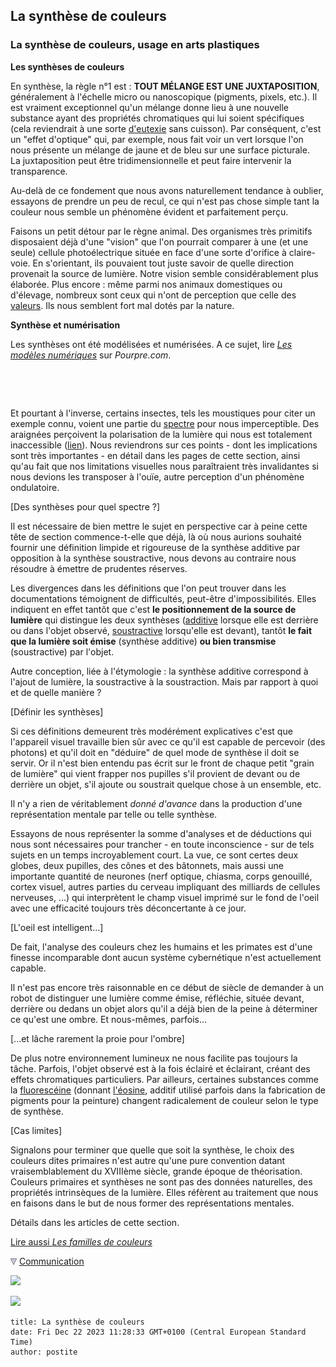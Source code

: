 ## La synthèse de couleurs
### La synthèse de couleurs, usage en arts plastiques
 **Les synthèses de couleurs**

En synthèse, la règle n°1 est : **TOUT MÉLANGE EST UNE JUXTAPOSITION**, généralement à l'échelle micro ou nanoscopique (pigments, pixels, etc.). Il est vraiment exceptionnel qu'un mélange donne lieu à une nouvelle substance ayant des propriétés chromatiques qui lui soient spécifiques (cela reviendrait à une sorte [d'eutexie](eutexie.html) sans cuisson). Par conséquent, c'est un "effet d'optique" qui, par exemple, nous fait voir un vert lorsque l'on nous présente un mélange de jaune et de bleu sur une surface picturale.  
La juxtaposition peut être tridimensionnelle et peut faire intervenir la transparence.

Au-delà de ce fondement que nous avons naturellement tendance à oublier, essayons de prendre un peu de recul, ce qui n'est pas chose simple tant la couleur nous semble un phénomène évident et parfaitement perçu.

Faisons un petit détour par le règne animal. Des organismes très primitifs disposaient déjà d'une "vision" que l'on pourrait comparer à une (et une seule) cellule photoélectrique située en face d'une sorte d'orifice à claire-voie. En s'orientant, ils pouvaient tout juste savoir de quelle direction provenait la source de lumière. Notre vision semble considérablement plus élaborée. Plus encore : même parmi nos animaux domestiques ou d'élevage, nombreux sont ceux qui n'ont de perception que celle des [valeurs](valeur.html). Ils nous semblent fort mal dotés par la nature.

**Synthèse et numérisation**

Les synthèses ont été modélisées et numérisées. A ce sujet, lire _[Les modèles numériques](http://www.pourpre.com/modeles/rvb.php)_ sur _Pourpre.com_.

 

 

Et pourtant à l'inverse, certains insectes, tels les moustiques pour citer un exemple connu, voient une partie du [spectre](pigments.html#spectre) pour nous imperceptible. Des araignées perçoivent la polarisation de la lumière qui nous est totalement inaccessible ([lien](chap06polaris.html#araignee)). Nous reviendrons sur ces points - dont les implications sont très importantes - en détail dans les pages de cette section, ainsi qu'au fait que nos limitations visuelles nous paraîtraient très invalidantes si nous devions les transposer à l'ouïe, autre perception d'un phénomène ondulatoire.

\[Des synthèses pour quel spectre ?\]

Il est nécessaire de bien mettre le sujet en perspective car à peine cette tête de section commence-t-elle que déjà, là où nous aurions souhaité fournir une définition limpide et rigoureuse de la synthèse additive par opposition à la synthèse soustractive, nous devons au contraire nous résoudre à émettre de prudentes réserves.

Les divergences dans les définitions que l'on peut trouver dans les documentations témoignent de difficultés, peut-être d'impossibilités. Elles indiquent en effet tantôt que c'est **le positionnement de la source de lumière** qui distingue les deux synthèses ([additive](syntheseadditive.html) lorsque elle est derrière ou dans l'objet observé, [soustractive](synthesesoustractive.html) lorsqu'elle est devant), tantôt **le fait que la lumière soit émise** (synthèse additive) **ou bien transmise** (soustractive) par l'objet.

Autre conception, liée à l'étymologie : la synthèse additive correspond à l'ajout de lumière, la soustractive à la soustraction. Mais par rapport à quoi et de quelle manière ?

\[Définir les synthèses\]

Si ces définitions demeurent très modérément explicatives c'est que l'appareil visuel travaille bien sûr avec ce qu'il est capable de percevoir (des photons) et qu'il doit en "déduire" de quel mode de synthèse il doit se servir. Or il n'est bien entendu pas écrit sur le front de chaque petit "grain de lumière" qui vient frapper nos pupilles s'il provient de devant ou de derrière un objet, s'il ajoute ou soustrait quelque chose à un ensemble, etc.

Il n'y a rien de véritablement _donné d'avance_ dans la production d'une représentation mentale par telle ou telle synthèse.

Essayons de nous représenter la somme d'analyses et de déductions qui nous sont nécessaires pour trancher - en toute inconscience - sur de tels sujets en un temps incroyablement court. La vue, ce sont certes deux globes, deux pupilles, des cônes et des bâtonnets, mais aussi une importante quantité de neurones (nerf optique, chiasma, corps genouillé, cortex visuel, autres parties du cerveau impliquant des milliards de cellules nerveuses, ...) qui interprètent le champ visuel imprimé sur le fond de l'oeil avec une efficacité toujours très déconcertante à ce jour.

\[L'oeil est intelligent...\]

De fait, l'analyse des couleurs chez les humains et les primates est d'une finesse incomparable dont aucun système cybernétique n'est actuellement capable.

Il n'est pas encore très raisonnable en ce début de siècle de demander à un robot de distinguer une lumière comme émise, réfléchie, située devant, derrière ou dedans un objet alors qu'il a déjà bien de la peine à déterminer ce qu'est une ombre. Et nous-mêmes, parfois...

\[...et lâche rarement la proie pour l'ombre\]

De plus notre environnement lumineux ne nous facilite pas toujours la tâche. Parfois, l'objet observé est à la fois éclairé et éclairant, créant des effets chromatiques particuliers. Par ailleurs, certaines substances comme la [fluorescéine](fluoresceine.html) (donnant [l'éosine](eosine.html), additif utilisé parfois dans la fabrication de pigments pour la peinture) changent radicalement de couleur selon le type de synthèse.

\[Cas limites\]

Signalons pour terminer que quelle que soit la synthèse, le choix des couleurs dites primaires n'est autre qu'une pure convention datant vraisemblablement du XVIIIème siècle, grande époque de théorisation. Couleurs primaires et synthèses ne sont pas des données naturelles, des propriétés intrinsèques de la lumière. Elles réfèrent au traitement que nous en faisons dans le but de nous former des représentations mentales.

Détails dans les articles de cette section.

[Lire aussi _Les familles de couleurs_](famillesdecouleurs.html)



![](images/flechebas.gif) [Communication](http://www.artrealite.com/annonceurs.htm) 

[![](https://cbonvin.fr/sites/regie.artrealite.com/visuels/campagne1.png)](index-2.html#20131014)

![](https://cbonvin.fr/sites/regie.artrealite.com/visuels/campagne2.png)
```
title: La synthèse de couleurs
date: Fri Dec 22 2023 11:28:33 GMT+0100 (Central European Standard Time)
author: postite
```
